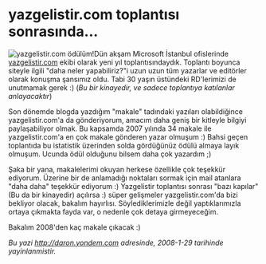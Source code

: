 # yazgelistir.com toplantısı sonrasında...
![yazgelistir.com
ödülüm!](media/yazgelistir_com_toplantisi_sonrasinda/29012008_1.jpg)Dün
akşam Microsoft İstanbul ofislerinde
[yazgelistir.com](http://www.yazgelistir.com/) ekibi olarak yeni yıl
toplantısındaydık. Toplantı boyunca siteyle ilgili "daha neler
yapabiliriz?"i uzun uzun tüm yazarlar ve editörler olarak konuşma
şansımız oldu. Tabi 30 yaşın üstündeki RD'lerimizi de unutmamak gerek :)
(*Bu bir kinayedir, ve sadece toplantıya katılanlar anlayacaktır*)

Son dönemde blogda yazdığım "makale" tadındaki yazıları olabildiğince
yazgelistir.com'a da gönderiyorum, amacım daha geniş bir kitleyle
bilgiyi paylaşabiliyor olmak. Bu kapsamda 2007 yılında 34 makale ile
yazgelistir.com'a en çok makale gönderen yazar olmuşum :) Bahsi geçen
toplantıda bu istatistik üzerinden solda gördüğünüz ödülü almaya layık
olmuşum. Ucunda ödül olduğunu bilsem daha çok yazardım ;)

Şaka bir yana, makalelerimi okuyan herkese özellikle çok teşekkür
ediyorum. Üzerine bir de anlamadığı noktaları sormak için mail atanlara
"daha daha" teşekkür ediyorum :) Yazgelistir toplantısı sonrası "bazı
kapılar" (Bu da bir kinayedir) açılırsa :) süper gelişmeler
yazgelistir.com'da bizi bekliyor olacak, bakalım hayırlısı.
Söylediklerimizle değil yaptıklarımızla ortaya çıkmakta fayda var, o
nedenle çok detaya girmeyeceğim.

Bakalım 2008'den kaç makale çıkacak :)



*Bu yazi http://daron.yondem.com adresinde, 2008-1-29 tarihinde yayinlanmistir.*
